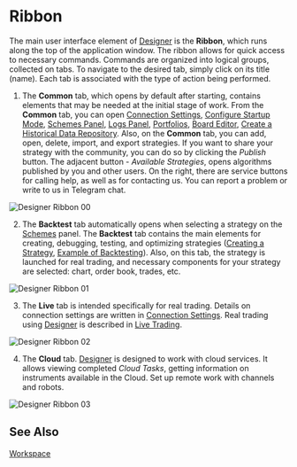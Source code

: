 # Ribbon

The main user interface element of [Designer](Designer.md) is the **Ribbon**, which runs along the top of the application window. The ribbon allows for quick access to necessary commands. Commands are organized into logical groups, collected on tabs. To navigate to the desired tab, simply click on its title (name). Each tab is associated with the type of action being performed.

1. The **Common** tab, which opens by default after starting, contains elements that may be needed at the initial stage of work. From the **Common** tab, you can open [Connection Settings](Designer_Connection_settings.md), [Configure Startup Mode](Designer_Start_mode.md), [Schemes Panel](Designer_Panel_Schemas.md), [Logs Panel](Designer_Panel_Logs.md), [Portfolios](Designer_Panel_Portfolios.md), [Board Editor](Designer_Boards.md), [Create a Historical Data Repository](Designer_Creating_repository_of_historical_data.md). Also, on the **Common** tab, you can add, open, delete, import, and export strategies. If you want to share your strategy with the community, you can do so by clicking the *Publish* button. The adjacent button - *Available Strategies*, opens algorithms published by you and other users. On the right, there are service buttons for calling help, as well as for contacting us. You can report a problem or write to us in Telegram chat.

![Designer Ribbon 00](../images/Designer_Ribbon_00.png)

2. The **Backtest** tab automatically opens when selecting a strategy on the [Schemes](Designer_Panel_Schemas.md) panel. The **Backtest** tab contains the main elements for creating, debugging, testing, and optimizing strategies ([Creating a Strategy](Designer_Creating_strategy_out_of_blocks.md), [Example of Backtesting](Designer_Example_of_backtesting.md)). Also, on this tab, the strategy is launched for real trading, and necessary components for your strategy are selected: chart, order book, trades, etc.

![Designer Ribbon 01](../images/Designer_Ribbon_01.png)

3. The **Live** tab is intended specifically for real trading. Details on connection settings are written in [Connection Settings](Designer_Connection_settings.md). Real trading using [Designer](Designer.md) is described in [Live Trading](Designer_Add_strategy_Live_trade.md).

![Designer Ribbon 02](../images/Designer_Ribbon_02.png)

4. The **Cloud** tab. [Designer](Designer.md) is designed to work with cloud services. It allows viewing completed *Cloud Tasks*, getting information on instruments available in the Cloud. Set up remote work with channels and robots.

![Designer Ribbon 03](../images/Designer_Ribbon_03.png)

## See Also

[Workspace](Designer_Workspace.md)